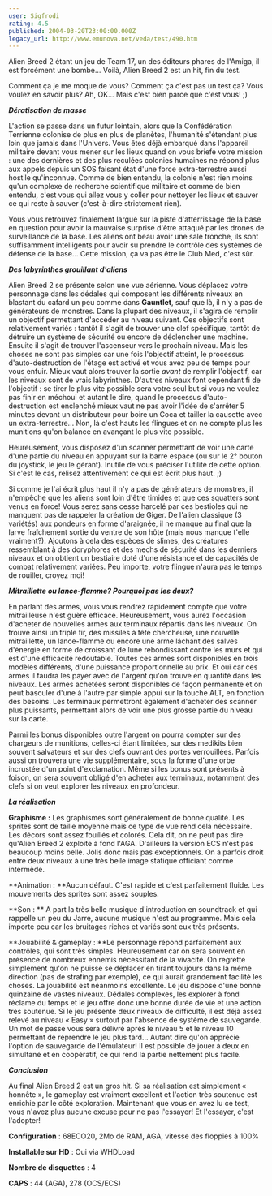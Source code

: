 ```yaml
---
user: Sigfrodi
rating: 4.5
published: 2004-03-20T23:00:00.000Z
legacy_url: http://www.emunova.net/veda/test/490.htm
---
```

Alien Breed 2 étant un jeu de Team 17, un des éditeurs phares de l'Amiga, il est forcément une bombe... Voilà, Alien Breed 2 est un hit, fin du test.  

  

Comment ça je me moque de vous? Comment ça c'est pas un test ça? Vous voulez en savoir plus? Ah, OK... Mais c'est bien parce que c'est vous! ;)  

  

**_Dératisation de masse_**  

  

L'action se passe dans un futur lointain, alors que la Confédération Terrienne colonise de plus en plus de planètes, l'humanité s'étendant plus loin que jamais dans l'Univers. Vous êtes déjà embarqué dans l'appareil militaire devant vous mener sur les lieux quand on vous briefe votre mission : une des dernières et des plus reculées colonies humaines ne répond plus aux appels depuis un SOS faisant état d'une force extra-terrestre aussi hostile qu'inconnue. Comme de bien entendu, la colonie n'est rien moins qu'un complexe de recherche scientifique militaire et comme de bien entendu, c'est vous qui allez vous y coller pour nettoyer les lieux et sauver ce qui reste à sauver (c'est-à-dire strictement rien).  

  

Vous vous retrouvez finalement largué sur la piste d'atterrissage de la base en question pour avoir la mauvaise surprise d'être attaqué par les drones de surveillance de la base. Les aliens ont beau avoir une sale tronche, ils sont suffisamment intelligents pour avoir su prendre le contrôle des systèmes de défense de la base... Cette mission, ça va pas être le Club Med, c'est sûr.  

  

**_Des labyrinthes grouillant d'aliens_**  

  

Alien Breed 2 se présente selon une vue aérienne. Vous déplacez votre personnage dans les dédales qui composent les différents niveaux en blastant du cafard un peu comme dans **Gauntlet**, sauf que là, il n'y a pas de générateurs de monstres. Dans la plupart des niveaux, il s'agira de remplir un objectif permettant d'accéder au niveau suivant. Ces objectifs sont relativement variés : tantôt il s'agit de trouver une clef spécifique, tantôt de détruire un système de sécurité ou encore de déclencher une machine. Ensuite il s'agit de trouver l'ascenseur vers le prochain niveau. Mais les choses ne sont pas simples car une fois l'objectif atteint, le processus d'auto-destruction de l'étage est activé et vous avez peu de temps pour vous enfuir. Mieux vaut alors trouver la sortie _avant_ de remplir l'objectif, car les niveaux sont de vrais labyrinthes. D'autres niveaux font cependant fi de l'objectif : se tirer le plus vite possible sera votre seul but si vous ne voulez pas finir en méchoui et autant le dire, quand le processus d'auto-destruction est enclenché mieux vaut ne pas avoir l'idée de s'arrêter 5 minutes devant un distributeur pour boire un Coca et tailler la causette avec un extra-terrestre... Non, là c'est hauts les flingues et on ne compte plus les munitions qu'on balance en avançant le plus vite possible.  

  

Heureusement, vous disposez d'un scanner permettant de voir une carte d'une partie du niveau en appuyant sur la barre espace (ou sur le 2° bouton du joystick, le jeu le gérant). Inutile de vous préciser l'utilité de cette option. Si c'est le cas, relisez attentivement ce qui est écrit plus haut. ;)  

  

Si comme je l'ai écrit plus haut il n'y a pas de générateurs de monstres, il n'empêche que les aliens sont loin d'être timides et que ces squatters sont venus en force! Vous serez sans cesse harcelé par ces bestioles qui ne manquent pas de rappeler la création de Giger. De l'alien classique (3 variétés) aux pondeurs en forme d'araignée, il ne manque au final que la larve fraîchement sortie du ventre de son hôte (mais nous manque t'elle vraiment?). Ajoutons à cela des espèces de slimes, des créatures ressemblant à des doryphores et des mechs de sécurité dans les derniers niveaux et on obtient un bestiaire doté d'une résistance et de capacités de combat relativement variées. Peu importe, votre flingue n'aura pas le temps de rouiller, croyez moi!  

  

**_Mitraillette ou lance-flamme? Pourquoi pas les deux?_**  

  

En parlant des armes, vous vous rendrez rapidement compte que votre mitrailleuse n'est guère efficace. Heureusement, vous aurez l'occasion d'acheter de nouvelles armes aux terminaux répartis dans les niveaux. On trouve ainsi un triple tir, des missiles à tête chercheuse, une nouvelle mitraillette, un lance-flamme ou encore une arme lâchant des salves d'énergie en forme de croissant de lune rebondissant contre les murs et qui est d'une efficacité redoutable. Toutes ces armes sont disponibles en trois modèles différents, d'une puissance proportionnelle au prix. Et oui car ces armes il faudra les payer avec de l'argent qu'on trouve en quantité dans les niveaux. Les armes achetées seront disponibles de façon permanente et on peut basculer d'une à l'autre par simple appui sur la touche ALT, en fonction des besoins. Les terminaux permettront également d'acheter des scanner plus puissants, permettant alors de voir une plus grosse partie du niveau sur la carte.  

  

Parmi les bonus disponibles outre l'argent on pourra compter sur des chargeurs de munitions, celles-ci étant limitées, sur des medikits bien souvent salvateurs et sur des clefs ouvrant des portes verrouillées. Parfois aussi on trouvera une vie supplémentaire, sous la forme d'une orbe incrustée d'un point d'exclamation. Même si les bonus sont présents à foison, on sera souvent obligé d'en acheter aux terminaux, notamment des clefs si on veut explorer les niveaux en profondeur.  

  

**_La réalisation_**  

  

**Graphisme :** Les graphismes sont généralement de bonne qualité. Les sprites sont de taille moyenne mais ce type de vue rend cela nécessaire. Les décors sont assez fouillés et colorés. Cela dit, on ne peut pas dire qu'Alien Breed 2 exploite à fond l'AGA. D'ailleurs la version ECS n'est pas beaucoup moins belle. Jolis donc mais pas exceptionnels. On a parfois droit entre deux niveaux à une très belle image statique officiant comme intermède.  

  

**Animation : **Aucun défaut. C'est rapide et c'est parfaitement fluide. Les mouvements des sprites sont assez souples.  

  

**Son : ** A part la très belle musique d'introduction en soundtrack et qui rappelle un peu du Jarre, aucune musique n'est au programme. Mais cela importe peu car les bruitages riches et variés sont eux très présents.  

  

**Jouabilité & gameplay : **Le personnage répond parfaitement aux contrôles, qui sont très simples. Heureusement car on sera souvent en présence de nombreux ennemis nécessitant de la vivacité. On regrette simplement qu'on ne puisse se déplacer en tirant toujours dans la même direction (pas de strafing par exemple), ce qui aurait grandement facilité les choses. La jouabilité est néanmoins excellente. Le jeu dispose d'une bonne quinzaine de vastes niveaux. Dédales complexes, les explorer à fond réclame du temps et le jeu offre donc une bonne durée de vie et une action très soutenue. Si le jeu présente deux niveaux de difficulté, il est déjà assez relevé au niveau « Easy » surtout par l'absence de système de sauvegarde. Un mot de passe vous sera délivré après le niveau 5 et le niveau 10 permettant de reprendre le jeu plus tard... Autant dire qu'on apprécie l'option de sauvegarde de l'émulateur! Il est possible de jouer à deux en simultané et en coopératif, ce qui rend la partie nettement plus facile.  

  

**_Conclusion_**  

  

Au final Alien Breed 2 est un gros hit. Si sa réalisation est simplement « honnête », le gameplay est vraiment excellent et l'action très soutenue est enrichie par le côté exploration. Maintenant que vous en avez lu ce test, vous n'avez plus aucune excuse pour ne pas l'essayer! Et l'essayer, c'est l'adopter!  

  

**Configuration** : 68ECO20, 2Mo de RAM, AGA, vitesse des floppies à 100%  

  

**Installable sur HD** : Oui via WHDLoad  

  

**Nombre de disquettes** : 4  

  

**CAPS** : 44 (AGA), 278 (OCS/ECS)